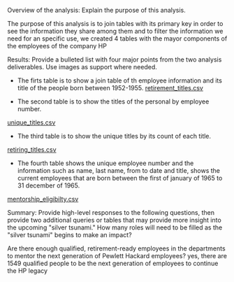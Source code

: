 Overview of the analysis: Explain the purpose of this analysis.

The purpose of this analysis is to join tables with its primary key in order to see the information they share among them and to filter the information we need for an specific use, we created 4 tables with the mayor components of the employees of the company HP


Results: Provide a bulleted list with four major points from the two analysis deliverables. Use images as support where needed.
- The firts table is to show a join table of th employee information and its title of the people born between 1952-1955.
[retirement_titles.csv](https://github.com/jcerda1994/Employee/files/9991707/retirement_titles.csv)


- The second table is to show the titles of the personal by employee number.

[unique_titles.csv](https://github.com/jcerda1994/Employee/files/9991709/unique_titles.csv)


- The third table is to show the unique titles by its count of each title.

[retiring_titles.csv](https://github.com/jcerda1994/Employee/files/9991713/retiring_titles.csv)


- The fourth table shows the unique employee number and the information such as name, last name, from to date and title, shows the current employees that are born between the first of january of 1965 to 31 december of 1965.


[mentorship_eligibilty.csv](https://github.com/jcerda1994/Employee/files/9991714/mentorship_eligibilty.csv)

Summary: Provide high-level responses to the following questions, then provide two additional queries or tables that may provide more insight into the upcoming "silver tsunami."
How many roles will need to be filled as the "silver tsunami" begins to make an impact?

Are there enough qualified, retirement-ready employees in the departments to mentor the next generation of Pewlett Hackard employees?
yes, there are 1549 qualified people to be the next generation of employees to continue the HP legacy
